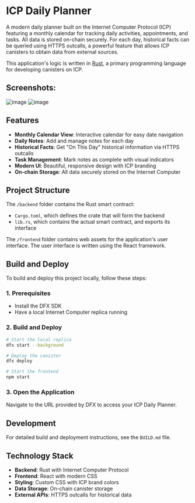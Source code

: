 # ICP Daily Planner

A modern daily planner built on the Internet Computer Protocol (ICP) featuring a monthly calendar for tracking daily activities, appointments, and tasks. All data is stored on-chain securely. For each day, historical facts can be queried using HTTPS outcalls, a powerful feature that allows ICP canisters to obtain data from external sources.

This application's logic is written in [Rust](https://internetcomputer.org/docs/building-apps/developer-tools/cdks/rust/intro-to-rust), a primary programming language for developing canisters on ICP.
## Screenshots:
![image](https://github.com/user-attachments/assets/bd27d9a4-c916-467c-b36f-8e169d881bc3)
![image](https://github.com/user-attachments/assets/13b51adc-58ad-4367-9d5b-42c54cfcae80)

## Features

- **Monthly Calendar View**: Interactive calendar for easy date navigation
- **Daily Notes**: Add and manage notes for each day
- **Historical Facts**: Get "On This Day" historical information via HTTPS outcalls
- **Task Management**: Mark notes as complete with visual indicators
- **Modern UI**: Beautiful, responsive design with ICP branding
- **On-chain Storage**: All data securely stored on the Internet Computer

## Project Structure

The `/backend` folder contains the Rust smart contract:

- `Cargo.toml`, which defines the crate that will form the backend
- `lib.rs`, which contains the actual smart contract, and exports its interface

The `/frontend` folder contains web assets for the application's user interface. The user interface is written using the React framework.

## Build and Deploy

To build and deploy this project locally, follow these steps:

### 1. Prerequisites

- Install the DFX SDK
- Have a local Internet Computer replica running

### 2. Build and Deploy

```bash
# Start the local replica
dfx start --background

# Deploy the canister
dfx deploy

# Start the frontend
npm start
```

### 3. Open the Application

Navigate to the URL provided by DFX to access your ICP Daily Planner.

## Development

For detailed build and deployment instructions, see the `BUILD.md` file.

## Technology Stack

- **Backend**: Rust with Internet Computer Protocol
- **Frontend**: React with modern CSS
- **Styling**: Custom CSS with ICP brand colors
- **Data Storage**: On-chain canister storage
- **External APIs**: HTTPS outcalls for historical data
